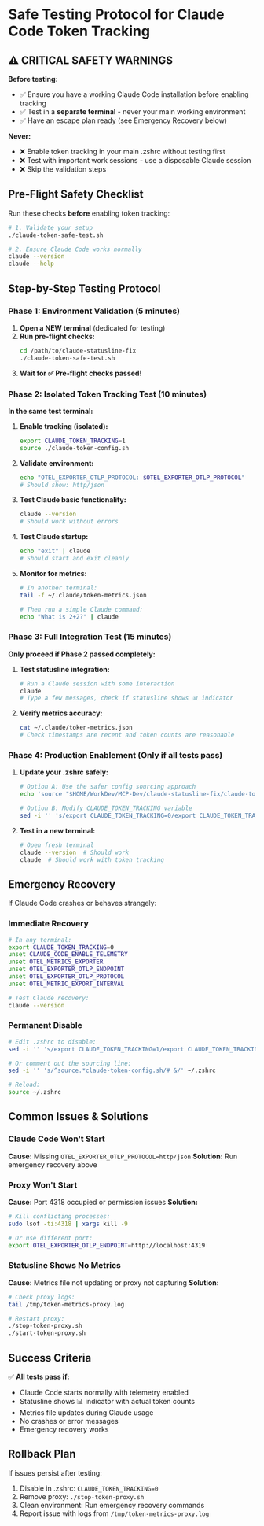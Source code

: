 # Safe Testing Protocol for Claude Code Token Tracking

## ⚠️ CRITICAL SAFETY WARNINGS

**Before testing:**
- ✅ Ensure you have a working Claude Code installation before enabling tracking
- ✅ Test in a **separate terminal** - never your main working environment
- ✅ Have an escape plan ready (see Emergency Recovery below)

**Never:**
- ❌ Enable token tracking in your main .zshrc without testing first
- ❌ Test with important work sessions - use a disposable Claude session
- ❌ Skip the validation steps

## Pre-Flight Safety Checklist

Run these checks **before** enabling token tracking:

```bash
# 1. Validate your setup
./claude-token-safe-test.sh

# 2. Ensure Claude Code works normally
claude --version
claude --help
```

## Step-by-Step Testing Protocol

### Phase 1: Environment Validation (5 minutes)

1. **Open a NEW terminal** (dedicated for testing)
2. **Run pre-flight checks:**
   ```bash
   cd /path/to/claude-statusline-fix
   ./claude-token-safe-test.sh
   ```
3. **Wait for ✅ Pre-flight checks passed!**

### Phase 2: Isolated Token Tracking Test (10 minutes)

**In the same test terminal:**

1. **Enable tracking (isolated):**
   ```bash
   export CLAUDE_TOKEN_TRACKING=1
   source ./claude-token-config.sh
   ```

2. **Validate environment:**
   ```bash
   echo "OTEL_EXPORTER_OTLP_PROTOCOL: $OTEL_EXPORTER_OTLP_PROTOCOL"
   # Should show: http/json
   ```

3. **Test Claude basic functionality:**
   ```bash
   claude --version
   # Should work without errors
   ```

4. **Test Claude startup:**
   ```bash
   echo "exit" | claude
   # Should start and exit cleanly
   ```

5. **Monitor for metrics:**
   ```bash
   # In another terminal:
   tail -f ~/.claude/token-metrics.json
   
   # Then run a simple Claude command:
   echo "What is 2+2?" | claude
   ```

### Phase 3: Full Integration Test (15 minutes)

**Only proceed if Phase 2 passed completely:**

1. **Test statusline integration:**
   ```bash
   # Run a Claude session with some interaction
   claude
   # Type a few messages, check if statusline shows 📊 indicator
   ```

2. **Verify metrics accuracy:**
   ```bash
   cat ~/.claude/token-metrics.json
   # Check timestamps are recent and token counts are reasonable
   ```

### Phase 4: Production Enablement (Only if all tests pass)

1. **Update your .zshrc safely:**
   ```bash
   # Option A: Use the safer config sourcing approach
   echo 'source "$HOME/WorkDev/MCP-Dev/claude-statusline-fix/claude-token-config.sh"' >> ~/.zshrc
   
   # Option B: Modify CLAUDE_TOKEN_TRACKING variable
   sed -i '' 's/export CLAUDE_TOKEN_TRACKING=0/export CLAUDE_TOKEN_TRACKING=1/' ~/.zshrc
   ```

2. **Test in a new terminal:**
   ```bash
   # Open fresh terminal
   claude --version  # Should work
   claude  # Should work with token tracking
   ```

## Emergency Recovery

If Claude Code crashes or behaves strangely:

### Immediate Recovery
```bash
# In any terminal:
export CLAUDE_TOKEN_TRACKING=0
unset CLAUDE_CODE_ENABLE_TELEMETRY
unset OTEL_METRICS_EXPORTER
unset OTEL_EXPORTER_OTLP_ENDPOINT
unset OTEL_EXPORTER_OTLP_PROTOCOL
unset OTEL_METRIC_EXPORT_INTERVAL

# Test Claude recovery:
claude --version
```

### Permanent Disable
```bash
# Edit .zshrc to disable:
sed -i '' 's/export CLAUDE_TOKEN_TRACKING=1/export CLAUDE_TOKEN_TRACKING=0/' ~/.zshrc

# Or comment out the sourcing line:
sed -i '' 's/^source.*claude-token-config.sh/# &/' ~/.zshrc

# Reload:
source ~/.zshrc
```

## Common Issues & Solutions

### Claude Code Won't Start
**Cause:** Missing `OTEL_EXPORTER_OTLP_PROTOCOL=http/json`
**Solution:** Run emergency recovery above

### Proxy Won't Start
**Cause:** Port 4318 occupied or permission issues
**Solution:** 
```bash
# Kill conflicting processes:
sudo lsof -ti:4318 | xargs kill -9

# Or use different port:
export OTEL_EXPORTER_OTLP_ENDPOINT=http://localhost:4319
```

### Statusline Shows No Metrics
**Cause:** Metrics file not updating or proxy not capturing
**Solution:**
```bash
# Check proxy logs:
tail /tmp/token-metrics-proxy.log

# Restart proxy:
./stop-token-proxy.sh
./start-token-proxy.sh
```

## Success Criteria

✅ **All tests pass if:**
- Claude Code starts normally with telemetry enabled
- Statusline shows 📊 indicator with actual token counts
- Metrics file updates during Claude usage
- No crashes or error messages
- Emergency recovery works

## Rollback Plan

If issues persist after testing:
1. Disable in .zshrc: `CLAUDE_TOKEN_TRACKING=0`
2. Remove proxy: `./stop-token-proxy.sh`
3. Clean environment: Run emergency recovery commands
4. Report issue with logs from `/tmp/token-metrics-proxy.log`